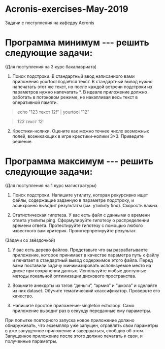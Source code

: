 # Acronis-exercises-May-2019
Задачи с поступления на кафедру Acronis

# Программа минимум --- решить следующие задачи:
(Для поступления на 3 курс бакалавриата)

1. Поиск подстроки. В стандартный ввод написанного вами приложения yourtool подаётся текст. В стандартный вывод нужно напечатать этот же текст, но после каждой встречи подстроки из параметров нужно напечатать *. В идеале приложение должно работать в потоковом режиме, не накапливая весь текст в оперативной памяти.

> echo "123 текст 12!" | yourtool "12"

> 12*3 текст 12*!

2. Крестики-нолики. Оцените как можно точнее число возможных полей, возникающих в игре крестики-нолики 3×3. Приведите решение.

# Программа максимум --- решить следующие задачи:
(Для поступления на 1 курс магистратуры)

1. Поиск подстроки. Напишите утилиту, которая рекурсивно ищет файлы, содержащие заданную в параметре подстроку, и асинхронно выводит результаты (см. утилиту find). Скорость важна.

2. Статистическая гипотеза. У вас есть файл с данными о времени ответа утилиты ping. Сформулируйте гипотезу о распределении времени ответа. Протестируйте гипотезу с помощью любого известного вам критерия. Проинтерпретируйте результат.

(Задачи со звёздочкой)

1. У вас есть дерево файлов. Представьте что вы разрабатываете приложение, которое принимает в качестве параметра путь к файлу и печатает в стандартный вывод содержимое этого файла. Перед вами поставили задачу минимизировать используемое место на диске при сохранении данных. Используйте любые доступные методы локальной оптимизации дискового пространства.

2. Возьмите анекдоты из тэгов “деньги”, “армия” и “школа” и сделайте из них dataset. Обучите тематический классификатор. Проверьте его качество.

3. Напишите простое приложение-singleton echoloop. Само приложение выводит раз в секунду переданные ему параметры.

При попытке повторного запуска новое приложение должно обнаруживать, что экземпляр уже запущен, отравлять свои параметры в уже запущенное приложение и завершаться, сообщив об этом. Запущенное приложение после этого должно печатать и свои, и полученные параметры.

